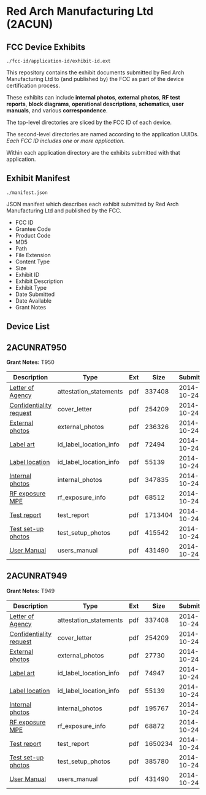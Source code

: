 # Red Arch Manufacturing Ltd (2ACUN)
## FCC Device Exhibits

```
./fcc-id/application-id/exhibit-id.ext
```

This repository contains the exhibit documents submitted by Red Arch Manufacturing Ltd to (and published by) the FCC as part of the device certification process.

These exhibits can include **internal photos**, **external photos**, **RF test reports**, **block diagrams**, **operational descriptions**, **schematics**, **user manuals**, and various **correspondence**.

The top-level directories are sliced by the FCC ID of each device.

The second-level directories are named according to the application UUIDs. *Each FCC ID includes one or more application.*

Within each application directory are the exhibits submitted with that application. 

## Exhibit Manifest

```
./manifest.json
```

JSON manifest which describes each exhibit submitted by Red Arch Manufacturing Ltd and published by the FCC.

- FCC ID
- Grantee Code
- Product Code
- MD5
- Path
- File Extension
- Content Type
- Size
- Exhibit ID
- Exhibit Description
- Exhibit Type
- Date Submitted
- Date Available
- Grant Notes

## Device List
## 2ACUNRAT950
**Grant Notes:** T950

| Description | Type | Ext | Size | Submitted | Available |
| ----------- | ---- | --- | ---- | --------- | --------- |
| [Letter of Agency](2ACUNRAT950/0d5946e3338b5796de83abb30cd5eef1/2426281.pdf) | attestation_statements | pdf | 337408 | 2014-10-24 | 2014-10-24 |
| [Confidentiality request](2ACUNRAT950/0d5946e3338b5796de83abb30cd5eef1/2426332.pdf) | cover_letter | pdf | 254209 | 2014-10-24 | 2014-10-24 |
| [External photos](2ACUNRAT950/0d5946e3338b5796de83abb30cd5eef1/2426333.pdf) | external_photos | pdf | 236326 | 2014-10-24 | 2014-10-24 |
| [Label art](2ACUNRAT950/0d5946e3338b5796de83abb30cd5eef1/2426334.pdf) | id_label_location_info | pdf | 72494 | 2014-10-24 | 2014-10-24 |
| [Label location](2ACUNRAT950/0d5946e3338b5796de83abb30cd5eef1/2426286.pdf) | id_label_location_info | pdf | 55139 | 2014-10-24 | 2014-10-24 |
| [Internal photos](2ACUNRAT950/0d5946e3338b5796de83abb30cd5eef1/2426336.pdf) | internal_photos | pdf | 347835 | 2014-10-24 | 2014-10-24 |
| [RF exposure MPE](2ACUNRAT950/0d5946e3338b5796de83abb30cd5eef1/2426340.pdf) | rf_exposure_info | pdf | 68512 | 2014-10-24 | 2014-10-24 |
| [Test report](2ACUNRAT950/0d5946e3338b5796de83abb30cd5eef1/2426342.pdf) | test_report | pdf | 1713404 | 2014-10-24 | 2014-10-24 |
| [Test set-up photos](2ACUNRAT950/0d5946e3338b5796de83abb30cd5eef1/2426346.pdf) | test_setup_photos | pdf | 415542 | 2014-10-24 | 2014-10-24 |
| [User Manual](2ACUNRAT950/0d5946e3338b5796de83abb30cd5eef1/2426295.pdf) | users_manual | pdf | 431490 | 2014-10-24 | 2014-10-24 |
## 2ACUNRAT949
**Grant Notes:** T949

| Description | Type | Ext | Size | Submitted | Available |
| ----------- | ---- | --- | ---- | --------- | --------- |
| [Letter of Agency](2ACUNRAT949/2ad5b396afef8ab89b5717cf9ae5565a/2426281.pdf) | attestation_statements | pdf | 337408 | 2014-10-24 | 2014-10-24 |
| [Confidentiality request](2ACUNRAT949/2ad5b396afef8ab89b5717cf9ae5565a/2426283.pdf) | cover_letter | pdf | 254209 | 2014-10-24 | 2014-10-24 |
| [External photos](2ACUNRAT949/2ad5b396afef8ab89b5717cf9ae5565a/2426284.pdf) | external_photos | pdf | 27730 | 2014-10-24 | 2014-10-24 |
| [Label art](2ACUNRAT949/2ad5b396afef8ab89b5717cf9ae5565a/2426285.pdf) | id_label_location_info | pdf | 74947 | 2014-10-24 | 2014-10-24 |
| [Label location](2ACUNRAT949/2ad5b396afef8ab89b5717cf9ae5565a/2426286.pdf) | id_label_location_info | pdf | 55139 | 2014-10-24 | 2014-10-24 |
| [Internal photos](2ACUNRAT949/2ad5b396afef8ab89b5717cf9ae5565a/2426287.pdf) | internal_photos | pdf | 195767 | 2014-10-24 | 2014-10-24 |
| [RF exposure MPE](2ACUNRAT949/2ad5b396afef8ab89b5717cf9ae5565a/2426304.pdf) | rf_exposure_info | pdf | 68872 | 2014-10-24 | 2014-10-24 |
| [Test report](2ACUNRAT949/2ad5b396afef8ab89b5717cf9ae5565a/2426296.pdf) | test_report | pdf | 1650234 | 2014-10-24 | 2014-10-24 |
| [Test set-up photos](2ACUNRAT949/2ad5b396afef8ab89b5717cf9ae5565a/2426294.pdf) | test_setup_photos | pdf | 385780 | 2014-10-24 | 2014-10-24 |
| [User Manual](2ACUNRAT949/2ad5b396afef8ab89b5717cf9ae5565a/2426295.pdf) | users_manual | pdf | 431490 | 2014-10-24 | 2014-10-24 |
